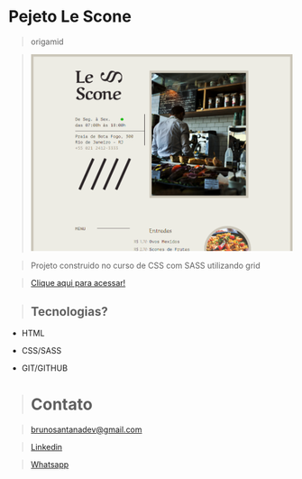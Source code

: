 # Pejeto Le Scone
> origamid

>[![Imagem_do_Prejeto](img/previews.png)](https://brunosantanadev.github.io/Projeto-le-scone/)

>Projeto construido no curso de CSS com SASS utilizando grid

>[Clique aqui para acessar!](https://brunosantanadev.github.io/Projeto-le-scone/)


>## Tecnologias?
- HTML

- CSS/SASS

- GIT/GITHUB

> # Contato

>  brunosantanadev@gmail.com

> [Linkedin](http://www.linkedin.com/brunosantanadev)

> [Whatsapp](http://wa.me/5521994395138)
